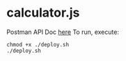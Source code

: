 # calculator.js
Postman API Doc [here](https://documenter.getpostman.com/view/15905495/2s9YC7SWvw)
To run, execute:
```shell
chmod +x ./deploy.sh
./deploy.sh
```
